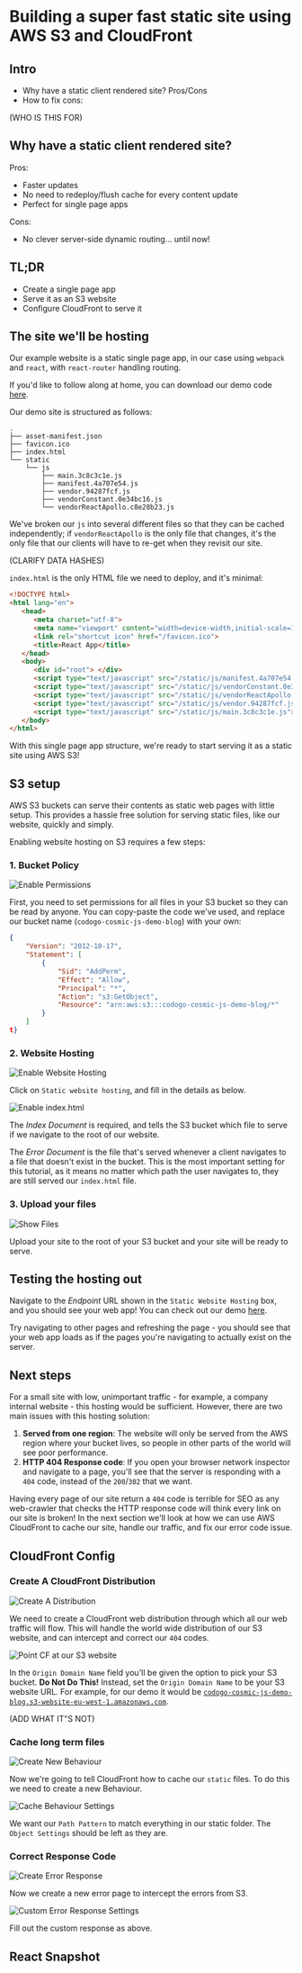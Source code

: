 # Building a super fast static site using AWS S3 and CloudFront

## Intro
+ Why have a static client rendered site? Pros/Cons
+ How to fix cons:

(WHO IS THIS FOR)

## Why have a static client rendered site?

Pros:
+ Faster updates
+ No need to redeploy/flush cache for every content update
+ Perfect for single page apps

Cons:
+ No clever server-side dynamic routing... until now!

## TL;DR
+ Create a single page app
+ Serve it as an S3 website
+ Configure CloudFront to serve it

## The site we'll be hosting

Our example website is a static single page app, in our case using `webpack` and `react`, with `react-router` handling routing.

If you'd like to follow along at home, you can download our demo code [here]().

Our demo site is structured as follows:

```
.
├── asset-manifest.json
├── favicon.ico
├── index.html
└── static
    └── js
        ├── main.3c8c3c1e.js
        ├── manifest.4a707e54.js
        ├── vendor.94287fcf.js
        ├── vendorConstant.0e34bc16.js
        └── vendorReactApollo.c8e28b23.js
```

We've broken our `js` into several different files so that they can be cached independently; if `vendorReactApollo` is the only file that changes, it's the only file that our clients will have to re-get when they revisit our site.

(CLARIFY DATA HASHES)

`index.html` is the only HTML file we need to deploy, and it's minimal:

``` html
<!DOCTYPE html>
<html lang="en">
   <head>
      <meta charset="utf-8">
      <meta name="viewport" content="width=device-width,initial-scale=1,shrink-to-fit=no">
      <link rel="shortcut icon" href="/favicon.ico">
      <title>React App</title>
   </head>
   <body>
      <div id="root"> </div>
      <script type="text/javascript" src="/static/js/manifest.4a707e54.js"> </script>
      <script type="text/javascript" src="/static/js/vendorConstant.0e34bc16.js"></script>
      <script type="text/javascript" src="/static/js/vendorReactApollo.c8e28b23.js"></script>
      <script type="text/javascript" src="/static/js/vendor.94287fcf.js"></script>
      <script type="text/javascript" src="/static/js/main.3c8c3c1e.js"></script>
   </body>
</html>
```

With this single page app structure, we're ready to start serving it as a static site using AWS S3!

## S3 setup

AWS S3 buckets can serve their contents as static web pages with little setup. This provides a hassle free solution for serving static files, like our website, quickly and simply.

Enabling website hosting on S3 requires a few steps:

### 1. Bucket Policy
![Enable Permissions](/img/s3_permissions_1.png)

First, you need to set permissions for all files in your S3 bucket so they can be read by anyone. You can copy-paste the code we've used, and replace our bucket name (`codogo-cosmic-js-demo-blog`) with your own:

```json
{
    "Version": "2012-10-17",
    "Statement": [
        {
            "Sid": "AddPerm",
            "Effect": "Allow",
            "Principal": "*",
            "Action": "s3:GetObject",
            "Resource": "arn:aws:s3:::codogo-cosmic-js-demo-blog/*"
        }
    ]
t}
```

### 2. Website Hosting

![Enable Website Hosting](/img/s3_website_1.png)

Click on `Static website hosting`, and fill in the details as below.

![Enable index.html](/img/s3_website_2.png)

The _Index Document_ is required, and tells the S3 bucket which file to serve if we navigate to the root of our website.

The _Error Document_ is the file that's served whenever a client navigates to a file that doesn't exist in the bucket. This is the most important setting for this tutorial, as it means no matter which path the user navigates to, they are still served our `index.html` file.

### 3. Upload your files

![Show Files](/img/s3_files_1.png)

Upload your site to the root of your S3 bucket and your site will be ready to serve.

## Testing the hosting out

Navigate to the _Endpoint_ URL shown in the `Static Website Hosting` box, and you should see your web app! You can check out our demo [here](http://codogo-cosmic-js-demo-blog.s3-website-eu-west-1.amazonaws.com/).

Try navigating to other pages and refreshing the page - you should see that your web app loads as if the pages you're navigating to actually exist on the server.

## Next steps

For a small site with low, unimportant traffic - for example, a company internal website - this hosting would be sufficient. However, there are two main issues with this hosting solution:

1. __Served from one region__: The website will only be served from the AWS region where your bucket lives, so people in other parts of the world will see poor performance.
2. __HTTP 404 Response code__: If you open your browser network inspector and navigate to a page, you'll see that the server is responding with a `404` code, instead of the `200`/`302` that we want.

Having every page of our site return a `404` code is terrible for SEO as any web-crawler that checks the HTTP response code will think every link on our site is broken! In the next section we'll look at how we can use AWS CloudFront to cache our site, handle our traffic, and fix our error code issue.

## CloudFront Config

### Create A CloudFront Distribution

![Create A Distribution](/img/cf_create_1.png)

We need to create a CloudFront web distribution through which all our web traffic will flow. This will handle the world wide distribution of our S3 website, and can intercept and correct our `404` codes.

![Point CF at our S3 website](/img/cf_create_2.png)

In the `Origin Domain Name` field you'll be given the option to pick your S3 bucket. __Do Not Do This!__ Instead, set the `Origin Domain Name` to be your S3 website URL. For example, for our demo it would be [`codogo-cosmic-js-demo-blog.s3-website-eu-west-1.amazonaws.com`](codogo-cosmic-js-demo-blog.s3-website-eu-west-1.amazonaws.com).

(ADD WHAT IT"S NOT)

### Cache long term files

![Create New Behaviour](/img/cf_edit_1.png)

Now we're going to tell CloudFront how to cache our `static` files. To do this we need to create a new Behaviour.

![Cache Behaviour Settings](/img/cf_edit_2.png)

We want our `Path Pattern` to match everything in our static folder. The `Object Settings` should be left as they are.

### Correct Response Code

![Create Error Response](/img/cf_edit_4.png)

Now we create a new error page to intercept the errors from S3.

![Custom Error Response Settings](/img/cf_edit_5.png)

Fill out the custom response as above.

## React Snapshot


